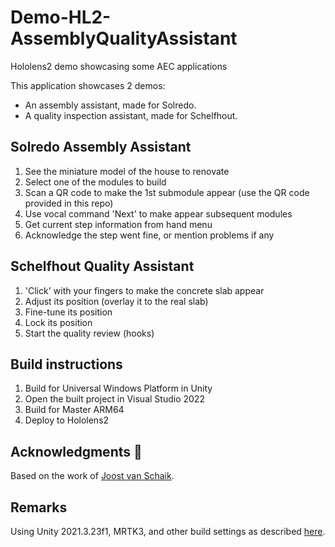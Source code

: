 # Demo-HL2-AssemblyQualityAssistant
Hololens2 demo showcasing some AEC applications

This application showcases 2 demos:

- An assembly assistant, made for Solredo.
- A quality inspection assistant, made for Schelfhout.

## Solredo Assembly Assistant
1. See the miniature model of the house to renovate
2. Select one of the modules to build
3. Scan a QR code to make the 1st submodule appear (use the QR code provided in this repo)
4. Use vocal command 'Next' to make appear subsequent modules
5. Get current step information from hand menu
6. Acknowledge the step went fine, or mention problems if any

## Schelfhout Quality Assistant
1. 'Click' with your fingers to make the concrete slab appear
2. Adjust its position (overlay it to the real slab)
3. Fine-tune its position
4. Lock its position
5. Start the quality review (hooks)

## Build instructions
1. Build for Universal Windows Platform in Unity
2. Open the built project in Visual Studio 2022
3. Build for Master ARM64
4. Deploy to Hololens2

## Acknowledgments :pray:
Based on the work of [Joost van Schaik](https://github.com/LocalJoost).

## Remarks
Using Unity 2021.3.23f1, MRTK3, and other build settings as described [here](https://github.com/LocalJoost/QRCodeService/tree/serviceframework).
